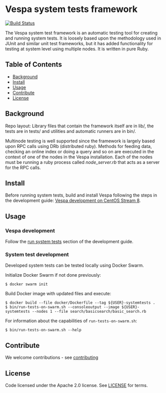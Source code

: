 <!-- Copyright Vespa.ai. Licensed under the terms of the Apache 2.0 license. See LICENSE in the project root. -->

# Vespa system tests framework

[![Build Status](https://cd.screwdriver.cd/pipelines/7039/test-system-tests/badge)](https://cd.screwdriver.cd/pipelines/7039)


The Vespa system test framework is an automatic testing tool for creating and running
system tests. It is loosely based upon the methodology used in JUnit and
similar unit test frameworks, but it has added functionality for testing at system level
using multiple nodes. It is written in pure Ruby.

## Table of Contents

- [Background](#background)
- [Install](#install)
- [Usage](#usage)
- [Contribute](#contribute)
- [License](#license)

## Background

Repo layout: Library files that contain the framework itself are in lib/,
the tests are in tests/ and utilities and automatic runners are in bin/.

Multinode testing is well supported since the framework is largely based upon RPC calls using
DRb (distributed ruby). Methods for feeding data, checking an online index or doing a query
and so on are executed in the context of one of the nodes in the Vespa installation.
Each of the nodes must be running a ruby process called <i>node_server.rb</i> that acts as a server
for the RPC calls.

## Install

Before running system tests, build and install Vespa following the steps in the development guide:
[Vespa development on CentOS Stream 8](https://github.com/vespa-engine/docker-image-dev#vespa-development-on-almalinux-8).

## Usage
### Vespa development

Follow the [run system tests](https://github.com/vespa-engine/docker-image-dev#run-system-tests)
section of the development guide.

### System test development
Developed system tests can be tested locally using Docker Swarm.

Initialize Docker Swarm if not done previously:

```
$ docker swarm init
```

Build Docker image with updated files and execute:

```
$ docker build --file docker/Dockerfile --tag ${USER}-systemtests .
$ bin/run-tests-on-swarm.sh --consoleoutput --image ${USER}-systemtests --nodes 1 --file search/basicsearch/basic_search.rb
```

For information about the capabilities of ```run-tests-on-swarm.sh```:

```
$ bin/run-tests-on-swarm.sh --help
```


## Contribute

We welcome contributions - see [contributing](https://github.com/vespa-engine/vespa/blob/master/CONTRIBUTING.md)

## License

Code licensed under the Apache 2.0 license. See [LICENSE](LICENSE) for terms.


